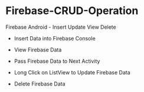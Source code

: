 
# Firebase-CRUD-Operation

Firebase Android - Insert Update View Delete 

- Insert Data into Firebase Console

- View Firebase Data

- Pass Firebase Data to Next Activity

- Long Click on ListView to Update Firebase Data

- Delete Firebase Data



